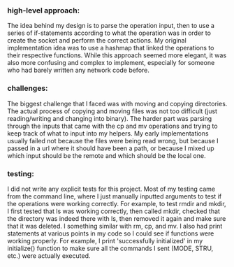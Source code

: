 <h3>high-level approach:</h3>
<p>The idea behind my design is to parse the operation input, then to use a series of if-statements according to what the operation was in order to create the socket and perform the correct actions. My original implementation idea was to use a hashmap that linked the operations to their respective functions. While this approach seemed more elegant, it was also more confusing and complex to implement, especially for someone who had barely written any network code before.</p>

<h3>challenges:</h3>
<p>The biggest challenge that I faced was with moving and copying directories. The actual process of copying and moving files was not too difficult (just reading/writing and changing into binary). The harder part was parsing through the inputs that came with the cp and mv operations and trying to keep track of what to input into my helpers. My early implementations usually failed not because the files were being read wrong, but because I passed in a url where it should have been a path, or because I mixed up which input should be the remote and which should be the local one.</p>

<h3>testing:</h3>
<p>I did not write any explicit tests for this project. Most of my testing came from the command line, where I just manually inputted arguments to test if the operations were working correctly. For example, to test rmdir and mkdir, I first tested that ls was working correctly, then called mkdir, checked that the directory was indeed there with ls, then removed it again and make sure that it was deleted. I something similar with rm, cp, and mv. I also had print statements at various points in my code so I could see if functions were working properly. For example, I print 'successfully initialized' in my initialize() function to make sure all the commands I sent (MODE, STRU, etc.) were actually executed.</p>